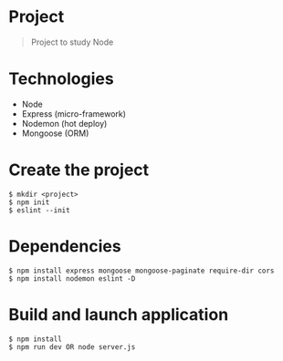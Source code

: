 # Project
> Project to study Node

# Technologies

- Node
- Express (micro-framework)
- Nodemon (hot deploy)
- Mongoose (ORM)

# Create the project

```shell script
$ mkdir <project>
$ npm init
$ eslint --init
```

# Dependencies

```shell script
$ npm install express mongoose mongoose-paginate require-dir cors
$ npm install nodemon eslint -D
```

# Build and launch application

```shell script
$ npm install
$ npm run dev OR node server.js
```
